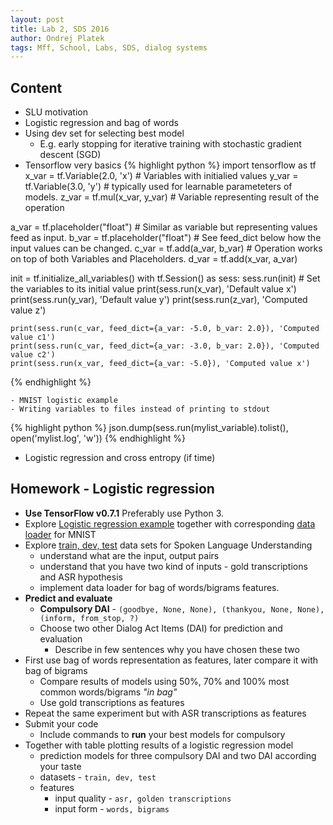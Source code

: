 ```yaml
---
layout: post
title: Lab 2, SDS 2016
author: Ondrej Platek
tags: Mff, School, Labs, SDS, dialog systems 
---
```


## Content

- SLU motivation
- Logistic regression and bag of words
- Using dev set for selecting best model
    - E.g. early stopping for iterative training with stochastic gradient descent (SGD)
- Tensorflow very basics
{% highlight python %}
import tensorflow as tf
x_var = tf.Variable(2.0, 'x')  # Variables with initialied values
y_var = tf.Variable(3.0, 'y')  # typically used for learnable parameteters of models. 
z_var = tf.mul(x_var, y_var)  # Variable representing result of the operation

a_var = tf.placeholder("float")  # Similar as variable but representing values feed as input.
b_var = tf.placeholder("float")  # See feed_dict below how the input values can be changed.
c_var = tf.add(a_var, b_var)  # Operation works on top of both Variables and Placeholders.
d_var = tf.add(x_var, a_var)

init = tf.initialize_all_variables()
with tf.Session() as sess:
    sess.run(init)  # Set the variables to its initial value
    print(sess.run(x_var), 'Default value x')
    print(sess.run(y_var), 'Default value y')
    print(sess.run(z_var), 'Computed value z')

    print(sess.run(c_var, feed_dict={a_var: -5.0, b_var: 2.0}), 'Computed value c1')
    print(sess.run(c_var, feed_dict={a_var: -3.0, b_var: 2.0}), 'Computed value c2')
    print(sess.run(x_var, feed_dict={a_var: -5.0}), 'Computed value x')
{% endhighlight %}

    - MNIST logistic example
    - Writing variables to files instead of printing to stdout
{% highlight python %}
    json.dump(sess.run(mylist_variable).tolist(), open('mylist.log', 'w'))
{% endhighlight %}
- Logistic regression and cross entropy (if time)


## Homework - Logistic regression

- **Use TensorFlow v0.7.1** Preferably use Python 3.
- Explore [Logistic regression example](https://raw.githubusercontent.com/oplatek/sds-lab/master/slu/code/logistic_regression.py) together with corresponding [data loader](https://raw.githubusercontent.com/oplatek/sds-lab/master/slu/code/input_data.py) for MNIST
- Explore [train, dev, test](https://github.com/oplatek/sds-lab/tree/master/slu/data) data sets for Spoken Language Understanding
    - understand what are the input, output pairs
    - understand that you have two kind of inputs - gold transcriptions and ASR hypothesis
    - implement data loader for bag of words/bigrams features.
- **Predict and evaluate**
    - **Compulsory DAI** - ``(goodbye, None, None), (thankyou, None, None), (inform, from_stop, ?)``
    - Choose two other Dialog Act Items (DAI) for prediction and evaluation
        - Describe in few sentences why you have chosen these two
- First use bag of words representation as features, later compare it with bag of bigrams
    - Compare results of models using 50%, 70% and 100% most common words/bigrams *"in bag"*
    - Use gold transcriptions as features
- Repeat the same experiment but with ASR transcriptions as features
- Submit your code
    - Include commands to **run** your best models for compulsory
- Together with table plotting results of a logistic regression model
    - prediction models for three compulsory DAI and two DAI according your taste
    - datasets - `train, dev, test`
    - features
        - input quality - `asr, golden transcriptions`
        - input form - `words, bigrams`

